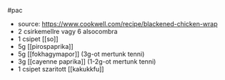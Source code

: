 #pac
- source: https://www.cookwell.com/recipe/blackened-chicken-wrap
- 2 csirkemellre vagy 6 alsocombra
- 1 csipet [[so]]
- 5g [[pirospaprika]]
- 5g [[fokhagymapor]] (3g-ot mertunk tenni)
- 3g [[cayenne paprika]] (1-2g-ot mertunk tenni)
- 1 csipet szaritott [[kakukkfu]]